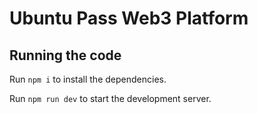 
  # Ubuntu Pass Web3 Platform

  ## Running the code

  Run `npm i` to install the dependencies.

  Run `npm run dev` to start the development server.
  